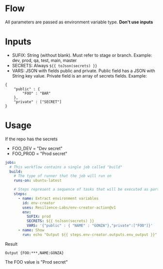 # Flow
All parameters are passed as environment variable type. **Don't use inputs**

# Inputs
- SUFIX: String (without blank). Must refer to stage or branch. Example: dev, prod, qa, test, main, master
- SECRETS: Always ```${{ toJson(secrets) }}```
- VARS: JSON with fields public and private. Public field has a JSON with String key value. Private field is an array of secrets fields.
    Example:
```
{
    "public" : {
        "FOO" : "BAR"
    },
    "private" : ["SECRET"]
}
```
# Usage
If the repo has the secrets
- FOO_DEV = "Dev secret"
- FOO_PROD = "Prod secret"

```yaml
jobs:
  # This workflow contains a single job called "build"
  build:
    # The type of runner that the job will run on
    runs-on: ubuntu-latest

    # Steps represent a sequence of tasks that will be executed as part of the job
    steps:
      - name: Extract environment variables
        id: env-creator
        uses: Resilience-Labs/env-creator-action@v1
        env:
          SUFIX: prod
          SECRETS: ${{ toJson(secrets) }}
          VARS: '{"public" : { "NAME" : "GONZA"},"private":["FOO"]}'
      - name: Show
        run: echo "Output ${{ steps.env-creator.outputs.env_output }}"
```

Result
```
Output {FOO:***,NAME:GONZA}
```

The FOO value is "Prod secret"